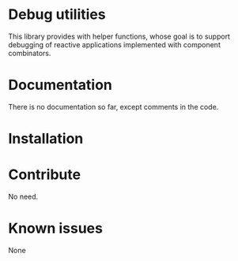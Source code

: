 # Debug utilities
This library provides with helper functions, whose goal is to support debugging of reactive 
applications implemented with component combinators.

# Documentation
There is no documentation so far, except comments in the code.

# Installation
  
# Contribute
No need.

# Known issues
None
